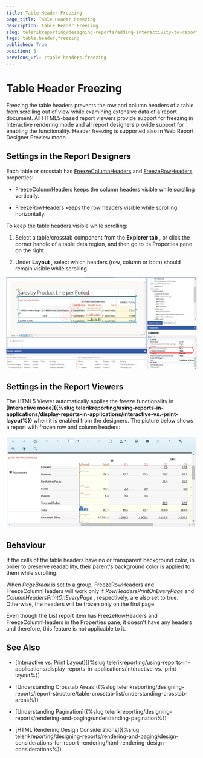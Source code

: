 ```yaml
---
title: Table Header Freezing
page_title: Table Header Freezing 
description: Table Header Freezing
slug: telerikreporting/designing-reports/adding-interactivity-to-reports/table-header-freezing
tags: table,header,freezing
published: True
position: 5
previous_url: /table-headers-freezing
---
```


# Table Header Freezing


Freezing the table headers prevents the row and column headers of a table from scrolling out of view while examining extensive data of a report document. All HTML5-based report viewers provide support for freezing in Interactive rendering mode and all report designers provide support for enabling the functionality. Header freezing is supported also in Web Report Designer Preview mode.       

## Settings in the Report Designers

Each table or crosstab has  [FreezeColumnHeaders](/reporting/api/Telerik.Reporting.Table#Telerik_Reporting_Table_FreezeColumnHeaders)  and            [FreezeRowHeaders](/reporting/api/Telerik.Reporting.Table#Telerik_Reporting_Table_FreezeRowHeaders)  properties:         

* FreezeColumnHeaders keeps the column headers visible while scrolling vertically.             

* FreezeRowHeaders keeps the row headers visible while scrolling horizontally.             

To keep the table headers visible while scrolling:         

1. Select a table/crosstab component from the __Explorer tab__ , or click the corner handle of a table data region, and then               go to its Properties pane on the right.             

1. Under __Layout__ , select which headers (row, column or both) should remain visible while scrolling.               

  ![Table Freeze Headers Designer](images/TableFreezeHeadersDesigner.png)

## Settings in the Report Viewers

The HTML5 Viewer automatically applies the freeze functionality in __[Interactive mode]({%slug telerikreporting/using-reports-in-applications/display-reports-in-applications/interactive-vs.-print-layout%})__            when it is enabled from the designers.           The picture below shows a report with frozen row and column headers:           

  ![Table Freeze Headers Viewer](images/TableFreezeHeadersViewer.png)

## Behaviour

If the cells of the table headers have no or transparent background color, in order to preserve readability, their parent's background color           is applied to them while scrolling.         

When *PageBreak*  is set to a group, FreezeRowHeaders and FreezeColumnHeaders will work only if *RowHeadersPrintOnEveryPage*  and *ColumnHeadersPrintOnEveryPage* , respectively, are also set to true. Otherwise, the headers will be frozen only on the first page.         

Even though the List report item has FreezeRowHeaders and FreezeColumnHeaders in the Properties pane, it doesn't have any headers           and therefore, this feature is not applicable to it.         

## See Also


 * [Interactive vs. Print Layout]({%slug telerikreporting/using-reports-in-applications/display-reports-in-applications/interactive-vs.-print-layout%})

 * [Understanding Crosstab Areas]({%slug telerikreporting/designing-reports/report-structure/table-crosstab-list/understanding-crosstab-areas%})

 * [Understanding Pagination]({%slug telerikreporting/designing-reports/rendering-and-paging/understanding-pagination%})

 * [HTML Rendering Design Considerations]({%slug telerikreporting/designing-reports/rendering-and-paging/design-considerations-for-report-rendering/html-rendering-design-considerations%})
